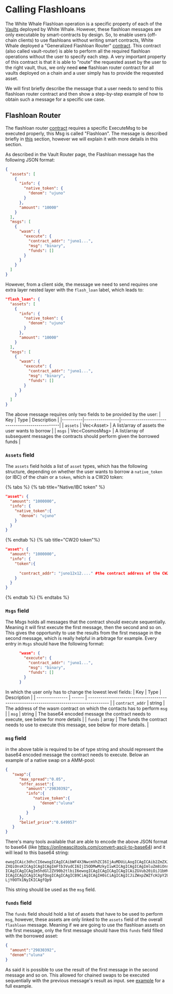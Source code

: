 <!-- Documents examples of flashloan usages -->
# Calling Flashloans

The White Whale Flashloan operation is a specific property of each of the [Vaults](/smart-contracts/liquidity-hub/vault-network/vault.md) deployed by White Whale. However, these flashloan messages are only executable by smart-contracts by design. So, to enable users (off-chain clients) to use flashloans without writing smart contracts, White Whale deployed a "Generalized Flashloan Router" [contract](../smart-contracts/liquidity-hub/vault-network/vault-router.md). This contract (also called vault-router) is able to perform all the required flashloan operations without the user to specify each step. 
A very important property of this contract is that it is able to "route" the requested asset by the user to the right vault, thus, we only need **one** flashloan router contract for all vaults deployed on a chain and a user simply has to provide the requested asset.

We will first briefly describe the message that a user needs to send to this flashloan router contract and then show a step-by-step example of how to obtain such a message for a specific use case.

## Flashloan Router
The flashloan router [contract](../smart-contracts/liquidity-hub/vault-network/vault-router.md) requires a specific ExecuteMsg to be executed properly, this Msg is called "Flashloan". The message is described briefly in [this](../smart-contracts/liquidity-hub/vault-network/vault-router.md#flashloan) section, however we will explain it with more details in this section. 

As described in the Vault Router page, the Flashloan message has the following JSON format: 
```json
{
  "assets": [
    {
      "info": {
        "native_token": {
          "denom": "ujuno"
        }
      },
      "amount": "10000"
    }
  ],
  "msgs": [
    {
      "wasm": {
        "execute": {
          "contract_addr": "juno1...",
          "msg": "binary",
          "funds": []
        }
      }
    }
  ]
}
```
However, from a client side, the message we need to send requires one extra layer nested layer with the `flash_loan` label, which leads to:
```json
"flash_loan": {
  "assets": [
    {
      "info": {
        "native_token": {
          "denom": "ujuno"
        }
      },
      "amount": "10000"
    }
  ],
  "msgs": [
    {
      "wasm": {
        "execute": {
          "contract_addr": "juno1...",
          "msg": "binary",
          "funds": []
        }
      }
    }
  ]
}
```
The above message requires only two fields to be provided by the user: 
| Key      | Type            | Description                                    |
|----------|-----------------|------------------------------------------------|
| `assets` | Vec\<Asset>     | A list/array of assets the user wants to borrow      |
| `msgs`    | Vec\<CosmosMsg> | A list/array of subsequent messages the contracts should perform given the borrowed funds |
### `Assets` field
The `assets` field holds a list of `asset` types, which has the following structure, depending on whether the user wants to borrow a `native_token` (or IBC) of the chain or a `token`, which is a CW20 token:

{% tabs %}
{% tab title="Native/IBC token" %}
```json
"asset": {
  "amount": "1000000", 
  "info": {
    "native_token":{
      "denom": "ujuno"
    }
  }
}
```
{% endtab %}
{% tab title="CW20 token"%}
```json
"asset": {
  "amount": "1000000", 
  "info": {
    "token":{
      
      "contract_addr": "juno12x12...." #the contract address of the CW20 token
    }
  }
}
```
{% endtab %}
{% endtabs %}

### `Msgs` field
The Msgs holds all messages that the contract should execute sequentially. Meaning it will first execute the first message, then the second and so on. This gives the opportunity to use the results from the first message in the second message, which is really helpful in arbitrage for example. 
Every entry in `Msgs` should have the following format: 
```json
      "wasm": {
        "execute": {
          "contract_addr": "juno1...",
          "msg": "binary",
          "funds": []
        }
      }
```
In which the user only has to change the lowest level fields: 
| Key             | Type   | Description                                                                              |
| --------------- | ------ | ---------------------------------------------------------------------------------------- |
| `contract_addr` | string | The address of the wasm contract on which the contacts has to perform `msg`              |
| `msg`           | string | The base64 encoded message the contract needs to execute, see below for more details     |
| `funds`         | array  | The funds the contract needs to use to execute this message, see below for more details. |

### `msg` field
in the above table is required to be of type string and should represent the base64 encoded message the contract needs to execute. Below an example of a native swap on a AMM-pool: 
```json
{
   "swap":{
      "max_spread":"0.05",
      "offer_asset":{
         "amount":"29830392",
         "info":{
            "native_token":{
               "denom":"uluna"
            }
         }
      },
      "belief_price":"0.649957"
   }
}
```
There's many tools available that are able to encode the above JSON format to base64 (like https://onlineasciitools.com/convert-ascii-to-base64) and it will lead to this base64 string: 
```
ewogICAic3dhcCI6ewogICAgICAibWF4X3NwcmVhZCI6IjAuMDUiLAogICAgICAib2ZmZXJfYXNz
ZXQiOnsKICAgICAgICAgImFtb3VudCI6IjI5ODMwMzkyIiwKICAgICAgICAgImluZm8iOnsKICAg
ICAgICAgICAgIm5hdGl2ZV90b2tlbiI6ewogICAgICAgICAgICAgICAiZGVub20iOiJ1bHVuYSIK
ICAgICAgICAgICAgfQogICAgICAgICB9CiAgICAgIH0sCiAgICAgICJiZWxpZWZfcHJpY2UiOiIw
LjY0OTk1NyIKICAgfQp9
```
This string should be used as the `msg` field. 
### `funds` field
The `funds` field should hold a list of assets that have to be used to perform `msg`, however, these assets are only linked to the `assets` field of the overall `flashloan` message. Meaning if we are going to use the flashloan assets on the first message, only the first message should have this `funds` field filled with the borrowed asset: 
```json
{
  "amount":"29830392",
  "denom":"uluna"
}
```
As said it is possible to use the result of the first message in the second message and so on. This allowed for chained swaps to be executed sequentially with the previous message's result as input. 
see [example](/client-docs/flashloan_example.md) for a full example.
